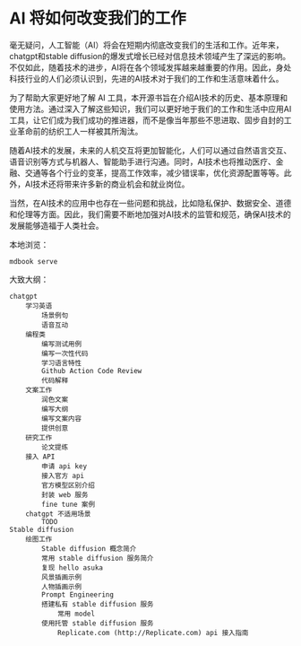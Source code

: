 # AI 将如何改变我们的工作

毫无疑问，人工智能（AI）将会在短期内彻底改变我们的生活和工作。近年来，chatgpt和stable diffusion的爆发式增长已经对信息技术领域产生了深远的影响。不仅如此，随着技术的进步，AI将在各个领域发挥越来越重要的作用。因此，身处科技行业的人们必须认识到，先进的AI技术对于我们的工作和生活意味着什么。

为了帮助大家更好地了解 AI 工具，本开源书旨在介绍AI技术的历史、基本原理和使用方法。通过深入了解这些知识，我们可以更好地于我们的工作和生活中应用AI工具，让它们成为我们成功的推进器，而不是像当年那些不思进取、固步自封的工业革命前的纺织工人一样被其所淘汰。

随着AI技术的发展，未来的人机交互将更加智能化，人们可以通过自然语言交互、语音识别等方式与机器人、智能助手进行沟通。同时，AI技术也将推动医疗、金融、交通等各个行业的变革，提高工作效率，减少错误率，优化资源配置等等。此外，AI技术还将带来许多新的商业机会和就业岗位。

当然，在AI技术的应用中也存在一些问题和挑战，比如隐私保护、数据安全、道德和伦理等方面。因此，我们需要不断地加强对AI技术的监管和规范，确保AI技术的发展能够造福于人类社会。

本地浏览：

```
mdbook serve
```

大致大纲：

```
chatgpt
	学习英语
		场景例句
		语音互动
	编程类
		编写测试用例
		编写一次性代码
		学习语言特性
		Github Action Code Review
		代码解释
	文案工作
		润色文案
		编写大纲
		编写文案内容
		提供创意
	研究工作
		论文提练
	接入 API
		申请 api key
		接入官方 api
		官方模型区别介绍
		封装 web 服务
		fine tune 案例
	chatgpt 不适用场景
		TODO
Stable diffusion
	绘图工作
		Stable diffusion 概念简介
		常用 stable diffusion 服务简介
		复现 hello asuka
		风景插画示例
		人物插画示例
		Prompt Engineering
		搭建私有 stable diffusion 服务
			常用 model
		使用托管 stable diffusion 服务
			Replicate.com (http://Replicate.com) api 接入指南

```
